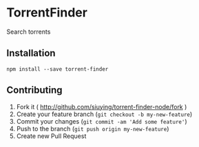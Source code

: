 # TorrentFinder

Search torrents

## Installation

```
npm install --save torrent-finder
```

## Contributing

1. Fork it ( http://github.com/siuying/torrent-finder-node/fork )
2. Create your feature branch (`git checkout -b my-new-feature`)
3. Commit your changes (`git commit -am 'Add some feature'`)
4. Push to the branch (`git push origin my-new-feature`)
5. Create new Pull Request
